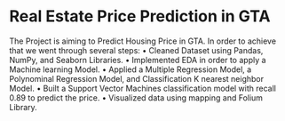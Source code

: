 # Real Estate Price Prediction in GTA 
The Project is aiming to Predict Housing Price in GTA. In order to achieve that we went through several steps:
• Cleaned Dataset using Pandas, NumPy, and Seaborn Libraries.
• Implemented EDA in order to apply a Machine learning Model.
• Applied a Multiple Regression Model, a Polynominal Regression Model, and Classification K nearest neighbor Model.
• Built a Support Vector Machines classification model with recall 0.89 to predict the price.
• Visualized data using mapping and Folium Library.



